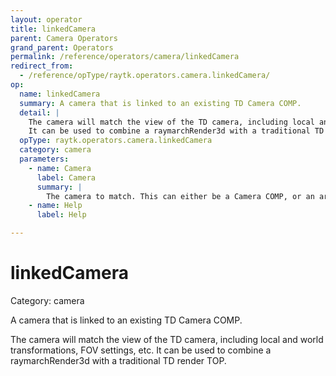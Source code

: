 ```yaml
---
layout: operator
title: linkedCamera
parent: Camera Operators
grand_parent: Operators
permalink: /reference/operators/camera/linkedCamera
redirect_from:
  - /reference/opType/raytk.operators.camera.linkedCamera/
op:
  name: linkedCamera
  summary: A camera that is linked to an existing TD Camera COMP.
  detail: |
    The camera will match the view of the TD camera, including local and world transformations, FOV settings, etc.
    It can be used to combine a raymarchRender3d with a traditional TD render TOP.
  opType: raytk.operators.camera.linkedCamera
  category: camera
  parameters:
    - name: Camera
      label: Camera
      summary: |
        The camera to match. This can either be a Camera COMP, or an arcBallCamera, or the `camera` from the palette.
    - name: Help
      label: Help

---
```


# linkedCamera

Category: camera



A camera that is linked to an existing TD Camera COMP.

The camera will match the view of the TD camera, including local and world transformations, FOV settings, etc.
It can be used to combine a raymarchRender3d with a traditional TD render TOP.